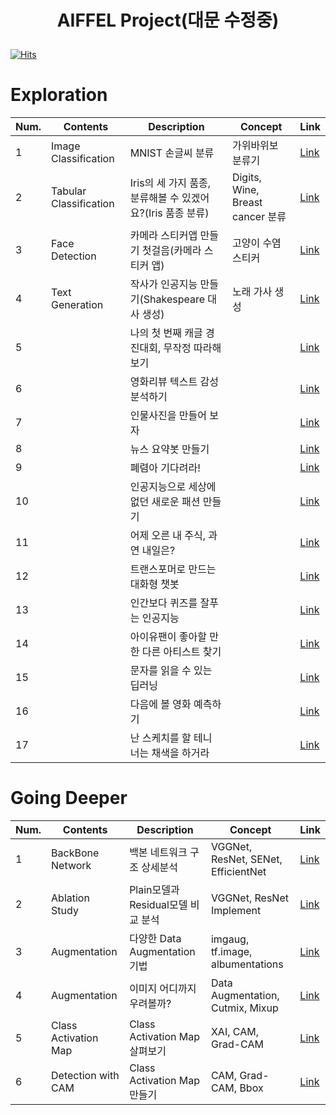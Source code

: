 # <p align="center"> AIFFEL Project(대문 수정중) </p>

[![Hits](https://hits.seeyoufarm.com/api/count/incr/badge.svg?url=https%3A%2F%2Fgithub.com%2Fmuseonghwang%2FAIFFEL-project&count_bg=%2379C83D&title_bg=%23555555&icon=&icon_color=%23E7E7E7&title=hits&edge_flat=false)](https://hits.seeyoufarm.com)


# Exploration

| Num. | Contents | Description | Concept | Link |
| ----- | ----- | ----- | ----- | ----- |
| 1 | Image Classification | MNIST 손글씨 분류 | 가위바위보 분류기 | [Link]() |
| 2 | Tabular Classification| Iris의 세 가지 품종, 분류해볼 수 있겠어요?(Iris 품종 분류) | Digits, Wine, Breast cancer 분류 | [Link]() |
| 3 | Face Detection | 카메라 스티커앱 만들기 첫걸음(카메라 스티커 앱) | 고양이 수염 스티커 | [Link]() |
| 4 | Text Generation | 작사가 인공지능 만들기(Shakespeare 대사 생성) | 노래 가사 생성 | [Link]() |
| 5 |  | 나의 첫 번째 캐글 경진대회, 무작정 따라해보기 |  | [Link]() |
| 6 |  | 영화리뷰 텍스트 감성분석하기 |  | [Link]() |
| 7 |  | 인물사진을 만들어 보자 |  | [Link]() |
| 8 |  | 뉴스 요약봇 만들기 |  | [Link]() |
| 9 |  | 폐렴아 기다려라! |  | [Link]() |
| 10 |  | 인공지능으로 세상에 없던 새로운 패션 만들기 |  | [Link]() |
| 11 |  | 어제 오른 내 주식, 과연 내일은? |  | [Link]() |
| 12 |  | 트랜스포머로 만드는 대화형 챗봇 |  | [Link]() |
| 13 |  | 인간보다 퀴즈를 잘푸는 인공지능 |  | [Link]() |
| 14 |  | 아이유팬이 좋아할 만한 다른 아티스트 찾기 |  | [Link]() |
| 15 |  | 문자를 읽을 수 있는 딥러닝 |  | [Link]() |
| 16 |  | 다음에 볼 영화 예측하기 |  | [Link]() |
| 17 |  | 난 스케치를 할 테니 너는 채색을 하거라 |  | [Link]() |


# Going Deeper

| Num. | Contents | Description | Concept | Link |
| ----- | ----- | ----- | ----- | ----- |
| 1 | BackBone Network | 백본 네트워크 구조 상세분석 | VGGNet, ResNet, SENet, EfficientNet | [Link]() |
| 2 | Ablation Study | Plain모델과 Residual모델 비교 분석 | VGGNet, ResNet Implement | [Link]() |
| 3 | Augmentation | 다양한 Data Augmentation 기법 | imgaug, tf.image, albumentations | [Link]() |
| 4 | Augmentation | 이미지 어디까지 우려볼까? | Data Augmentation, Cutmix, Mixup | [Link]() |
| 5 | Class Activation Map  | Class Activation Map 살펴보기 | XAI, CAM, Grad-CAM | [Link]() |
| 6 | Detection with CAM | Class Activation Map 만들기 | CAM, Grad-CAM, Bbox | [Link]() |
